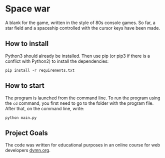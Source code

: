 # Space war

A blank for the game, written in the style of 80s console games.
So far, a star field and a spaceship controlled with the cursor keys have been made.

## How to install

Python3 should already be installed.
Then use pip (or pip3 if there is a conflict with Python2) to install the dependencies:
```
pip install -r requirements.txt
```

## How to start

The program is launched from the command line. To run the program using the `cd` command, you first need to go to the folder with the program file.
After that, on the command line, write:
```
python main.py
```

## Project Goals

The code was written for educational purposes in an online course for web developers [dvmn.org](https://dvmn.org/).
